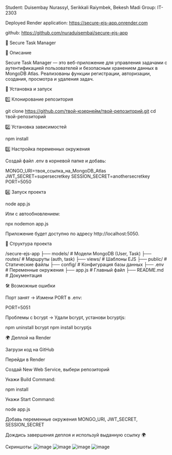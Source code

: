 
Student: Duisembay Nurassyl, Serikkali Raiymbek, Bekesh Madi
Group: IT-2303

Deployed Render application: https://secure-ejs-app.onrender.com

github: https://github.com/nuraduisembai/secure-ejs-app

📌 Secure Task Manager

📖 Описание

Secure Task Manager — это веб-приложение для управления задачами с аутентификацией пользователей и безопасным хранением данных в MongoDB Atlas. Реализованы функции регистрации, авторизации, создания, просмотра и удаления задач.

🚀 Установка и запуск

1️⃣ Клонирование репозитория

git clone https://github.com/твой-юзернейм/твой-репозиторий.git
cd твой-репозиторий

2️⃣ Установка зависимостей

npm install

3️⃣ Настройка переменных окружения

Создай файл .env в корневой папке и добавь:

MONGO_URI=твоя_ссылка_на_MongoDB_Atlas
JWT_SECRET=supersecretkey
SESSION_SECRET=anothersecretkey
PORT=5050

4️⃣ Запуск проекта

node app.js

Или с автообновлением:

npx nodemon app.js

Приложение будет доступно по адресу http://localhost:5050.

📂 Структура проекта

/secure-ejs-app
├── models/        # Модели MongoDB (User, Task)
├── routes/        # Маршруты (auth, task)
├── views/         # Шаблоны EJS
├── public/        # Статические файлы
├── config/        # Конфигурация базы данных
├── .env           # Переменные окружения
├── app.js         # Главный файл
├── README.md      # Документация

🛠 Возможные ошибки

Порт занят → Измени PORT в .env:

PORT=5051

Проблемы с bcrypt → Удали bcrypt, установи bcryptjs:

npm uninstall bcrypt
npm install bcryptjs

🌍 Деплой на Render

Загрузи код на GitHub

Перейди в Render

Создай New Web Service, выбери репозиторий

Укажи Build Command:

npm install

Укажи Start Command:

node app.js

Добавь переменные окружения MONGO_URI, JWT_SECRET, SESSION_SECRET

Дождись завершения деплоя и используй выданную ссылку 🌍

Скриншоты:
![image](https://github.com/user-attachments/assets/fa160534-2dfc-46dc-a474-3a002456f152)
![image](https://github.com/user-attachments/assets/dbb8517a-5f9b-4a96-9c81-4ba7c6df7a3d)
![image](https://github.com/user-attachments/assets/beb67811-687b-4337-a98a-15d9ac9e84fd)
![image](https://github.com/user-attachments/assets/8f8f2eb7-4fe5-4bf9-922a-f9aa2ced5327)



